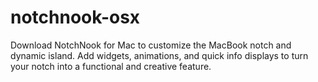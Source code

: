 # notchnook-osx
Download NotchNook for Mac to customize the MacBook notch and dynamic island. Add widgets, animations, and quick info displays to turn your notch into a functional and creative feature.
